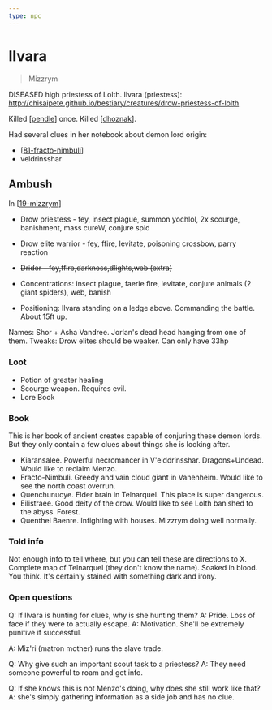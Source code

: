 ```yaml
---
type: npc
---
```


# Ilvara
> Mizzrym

DISEASED high priestess of Lolth.
Ilvara (priestess): http://chisaipete.github.io/bestiary/creatures/drow-priestess-of-lolth

Killed [[pendle]] once. Killed [[dhoznak]].

Had several clues in her notebook about demon lord origin:
- [[81-fracto-nimbuli]]
- veldrinsshar

## Ambush
In [[19-mizzrym]]
- Drow priestess - fey, insect plague, summon yochlol, 2x scourge, banishment, mass cureW, conjure spid
- Drow elite warrior - fey, ffire, levitate, poisoning crossbow, parry reaction
- ~~Drider – fey,ffire,darkness,dlights,web (extra)~~

- Concentrations: insect plague, faerie fire, levitate, conjure animals (2 giant spiders), web, banish
- Positioning: Ilvara standing on a ledge above. Commanding the battle. About 15ft up.

Names: Shor + Asha Vandree. Jorlan's dead head hanging from one of them.
Tweaks: Drow elites should be weaker. Can only have 33hp

### Loot
- Potion of greater healing
- Scourge weapon. Requires evil.
- Lore Book

### Book
This is her book of ancient creates capable of conjuring these demon lords.
But they only contain a few clues about things she is looking after.

- Kiaransalee. Powerful necromancer in V'elddrinsshar. Dragons+Undead. Would like to reclaim Menzo.
- Fracto-Nimbuli. Greedy and vain cloud giant in Vanenheim. Would like to see the north coast overrun.
- Quenchunuoye. Elder brain in Telnarquel. This place is super dangerous.
- Eilistraee. Good deity of the drow. Would like to see Lolth banished to the abyss. Forest.
- Quenthel Baenre. Infighting with houses. Mizzrym doing well normally.

### Told info
Not enough info to tell where, but you can tell these are directions to X.
Complete map of Telnarquel (they don't know the name). Soaked in blood. You think. It's certainly stained with something dark and irony.

### Open questions
Q: If Ilvara is hunting for clues, why is she hunting them?
A: Pride. Loss of face if they were to actually escape.
A: Motivation. She'll be extremely punitive if successful.

A: Miz'ri (matron mother) runs the slave trade.

Q: Why give such an important scout task to a priestess?
A: They need someone powerful to roam and get info.

Q: If she knows this is not Menzo's doing, why does she still work like that?
A: she's simply gathering information as a side job and has no clue.


[//begin]: # "Autogenerated link references for markdown compatibility"
[pendle]: ../pcs/pendle "Pendleblip"
[dhoznak]: ../pcs/dhoznak "Dhoznak"
[81-fracto-nimbuli]: ../recaps/81-fracto-nimbuli "81-fracto-nimbuli"
[19-mizzrym]: ../recaps/19-mizzrym "19-mizzrym"
[//end]: # "Autogenerated link references"
